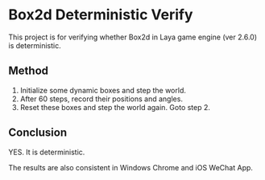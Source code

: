 Box2d Deterministic Verify
=========

This project is for verifying whether Box2d in Laya game engine (ver 2.6.0) is deterministic.


Method
------

1. Initialize some dynamic boxes and step the world.
2. After 60 steps, record their positions and angles.
3. Reset these boxes and step the world again. Goto step 2.

Conclusion
------

YES. It is deterministic.

The results are also consistent in Windows Chrome and iOS WeChat App.

